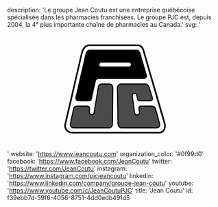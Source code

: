 description: 'Le groupe Jean Coutu est une entreprise québécoise spécialisée dans les pharmacies franchisées. Le groupe PJC est, depuis 2004, la 4ᵉ plus importante chaîne de pharmacies au Canada.'
svg: '<svg xmlns="http://www.w3.org/2000/svg" viewBox="0 0 160 90"><path d="M48.185 77.854c-3.308-.003-5.894-2.632-5.896-5.788 0-.445.052-.91.163-1.364 4.3-18.033 11.842-50.517 12.08-51.552.03-.204.3-1.812 1.162-3.466.89-1.737 2.558-3.617 5.32-3.617.128 0 .26 0 .36.01l35.138.006c.026 0 .108-.013.245-.013.788-.033 3.572.367 4.742 4.01.005.024 3.345 11.53 6.997 24.102a29012.67 29012.67 0 0 0 8.818 30.333c.166.562.237 1.126.237 1.693-.005 2.833-1.934 5.612-4.744 5.647H48.185zM55.7 19.392s-7.717 33.27-12.086 51.59c-.09.363-.132.728-.132 1.083 0 2.49 2.047 4.597 4.703 4.597h64.622c1.902-.01 3.548-2.114 3.548-4.456 0-.456-.06-.913-.188-1.354-2.438-8.324-15.817-54.438-15.812-54.42-1.024-3.054-3.05-3.132-3.6-3.167-.086 0-.107.008-.176.01l-35.255-.002a3.964 3.964 0 0 0-.312-.013c-2.157.003-3.44 1.42-4.264 2.98a10.885 10.885 0 0 0-1.04 3.108l-.593-.086.584.13z"/><path opacity=".7" d="M51.524 57.616h8.143c1.03 0 1.52 1.303 1.33 2.86-.126 1.057-.18 1.326-.18 1.326s-.184 1.934 1.64 2.076c1.786.145 1.995-1.502 1.995-1.502S67.24 45.67 67.42 43.918c.184-1.766 1.08-2.672 2.633-2.672h5.55c1.7 0 2.598 1.148 2.617 3.013.016 1.1-.222 25.11-.222 26.594.01 1.602-1.222 2.8-2.405 2.8h-26.05c-1.04 0-3.23-.522-2.62-3.373 0 0 1.765-8.255 2.108-9.838.348-1.582.804-2.826 2.494-2.826"/><path d="M75.592 74.057h-26.05c-.39 0-1.744-.08-2.546-1.077-.554-.682-.71-1.623-.462-2.78 0 0 1.765-8.258 2.11-9.842.343-1.587.85-3.136 2.88-3.136h8.143c.438 0 .83.172 1.132.52.52.58.737 1.595.594 2.777-.124 1.046-.18 1.342-.185 1.362 0 0-.046.714.348 1.185.21.248.516.385.925.414 1.38.104 1.57-1.105 1.575-1.153.032-.185 2.79-16.73 2.968-18.453.203-1.954 1.275-3.025 3.027-3.025h5.55c1.865 0 2.992 1.273 3.015 3.406.008.633-.066 8.73-.13 15.868-.05 5.326-.09 10.092-.09 10.73a3.38 3.38 0 0 1-.96 2.38c-.525.522-1.196.823-1.846.823M51.524 58.015c-1.315 0-1.74.846-2.1 2.51-.352 1.586-2.11 9.84-2.11 9.84-.196.913-.096 1.627.297 2.116.468.573 1.304.78 1.932.78h26.05c.44 0 .906-.217 1.278-.592.47-.47.734-1.132.73-1.813 0-.64.04-5.41.088-10.742.066-7.133.142-15.22.134-15.847-.01-1.198-.41-2.624-2.22-2.624h-5.55c-1.344 0-2.075.757-2.24 2.312-.18 1.75-2.853 17.802-2.97 18.488-.084.66-.687 1.977-2.422 1.837-.626-.05-1.125-.29-1.478-.707-.618-.74-.528-1.76-.523-1.808.01-.058.062-.338.18-1.337.112-.932-.04-1.76-.397-2.163a.701.701 0 0 0-.54-.25h-8.14z"/><path opacity=".7" d="M97.592 59.254l.394 2.727c.156 1.113-.248 2.055-1.522 2.118-1.465.068-1.99-.788-2.163-1.977L92.72 50.41c-.16-1.12.107-2.265 1.448-2.265 1.242 0 1.79.657 1.952 1.796l.567 2.51c.158.915.745 1.203 1.343 1.203h7.938c1.198 0 1.983-.812 1.638-2.05-.447-1.583-1.805-5.62-2.543-8.05-.42-1.36-1.41-2.31-2.42-2.31H84.325c-1.867 0-2.706 2.058-2.66 3.018.104 2.027.384 24.308.477 26.806.065 1.734 1.578 2.6 2.617 2.6l25.596-.04c1.867 0 3.174-1.005 2.482-3.5-.634-2.272-2.678-9.653-3.074-10.768-.334-.954-1.554-1.726-2.257-1.726h-8.533c-.767 0-1.45 1-1.382 1.622"/><path d="M84.765 74.062h-.005c-1.168 0-2.932-.947-3.016-2.985-.04-1.13-.12-6.3-.203-11.777-.1-6.518-.213-13.91-.273-15.017-.032-.697.313-1.79 1.036-2.545.555-.58 1.252-.888 2.023-.888h18.312c1.18 0 2.332 1.066 2.802 2.59.338 1.102.8 2.54 1.246 3.922.54 1.677 1.052 3.26 1.297 4.133.19.676.098 1.31-.262 1.78-.377.503-1 .772-1.755.772h-7.94c-.933 0-1.566-.555-1.73-1.528l-.565-2.488c-.152-1.066-.602-1.492-1.563-1.492-.364 0-.632.1-.81.307-.253.298-.343.832-.247 1.507l1.586 11.713c.17 1.162.633 1.64 1.604 1.64l.146-.006c.41-.02.716-.146.906-.378.232-.274.318-.735.238-1.287l-.392-2.724c-.05-.462.172-1.03.562-1.465.354-.392.78-.605 1.215-.605h8.53c.88 0 2.252.885 2.635 1.99.378 1.053 2.18 7.542 2.947 10.315l.132.473c.35 1.255.25 2.255-.29 2.968-.52.682-1.412 1.038-2.573 1.038l-25.592.038zm-.44-32.42c-.554 0-1.042.22-1.446.643-.566.588-.843 1.446-.82 1.96.062 1.117.173 8.195.275 15.044.085 5.47.16 10.636.2 11.756.06 1.454 1.33 2.225 2.225 2.225l25.596-.04c.634 0 1.484-.123 1.938-.725.383-.505.438-1.27.158-2.273l-.13-.475c-.705-2.526-2.563-9.237-2.933-10.267-.278-.793-1.353-1.458-1.886-1.458h-8.53c-.2 0-.43.126-.622.343-.267.296-.388.646-.367.84l.39 2.708c.11.785-.03 1.442-.41 1.9-.34.41-.85.64-1.48.668l-.186.007c-1.384 0-2.166-.76-2.394-2.322L92.32 50.46c-.09-.636-.09-1.528.438-2.138.333-.38.804-.578 1.406-.578 1.353 0 2.145.723 2.34 2.145l.565 2.47c.104.612.414.895.954.895h7.94c.5 0 .9-.16 1.123-.46.206-.27.254-.645.127-1.083-.237-.856-.747-2.436-1.288-4.106-.448-1.392-.913-2.827-1.248-3.934-.367-1.193-1.204-2.03-2.042-2.03h-18.31z"/><path d="M62.467 52.06c1.118-6.106 2.192-9.736 2.688-12.52.29-1.676 1.285-2.393 2.69-2.393h32.744c3.698 0 2.313-2.936 2.313-2.936l-4.56-15.62s-.407-2.223-2.516-2.223h-34.91s-1.863.04-2.486 2.566L51.108 50.52s-1.06 3.133 1.897 3.133h7.36c1.488 0 1.934-.63 2.103-1.593m29.616-25.13a1.828 1.828 0 0 1-1.827 1.827H69.65a1.821 1.821 0 0 1-1.823-1.826c0-1.005.815-1.824 1.822-1.824h20.605a1.83 1.83 0 0 1 1.828 1.825"/><path d="M60.363 54.052h-7.36c-.952 0-1.644-.296-2.063-.883-.774-1.073-.232-2.71-.21-2.78l7.31-31.543c.69-2.803 2.777-2.875 2.867-2.878H95.83c1.93 0 2.747 1.667 2.908 2.55l4.553 15.583s.624 1.34-.036 2.377c-.447.708-1.343 1.066-2.664 1.066H67.846c-1.3 0-2.055.676-2.3 2.063-.206 1.165-.517 2.487-.876 4.028-.515 2.194-1.156 4.92-1.81 8.495-.24 1.325-1.006 1.92-2.497 1.92m.555-37.287c-.056.002-1.563.083-2.102 2.264l-7.32 31.577c-.015.053-.445 1.358.093 2.104.258.36.735.545 1.413.545h7.36c1.247 0 1.565-.443 1.713-1.263.656-3.593 1.3-6.332 1.817-8.537.356-1.523.665-2.843.866-3.984.316-1.777 1.382-2.722 3.085-2.722h32.744c1.023 0 1.695-.232 1.988-.69.426-.662-.03-1.662-.036-1.674l-4.578-15.68c-.024-.113-.393-1.937-2.136-1.937h-34.91zM90.256 29.16H69.65a2.23 2.23 0 0 1-2.222-2.23c0-1.226.996-2.223 2.22-2.223h20.607a2.227 2.227 0 0 1 .001 4.453M69.65 25.504a1.427 1.427 0 0 0-.001 2.855h20.605a1.428 1.428 0 1 0 .001-2.856H69.65z"/></svg>'
website: 'https://www.jeancoutu.com'
organization_color: '#0f99d0'
facebook: 'https://www.facebook.com/JeanCoutu'
twitter: 'https://twitter.com/JeanCoutu'
instagram: 'https://www.instagram.com/pjcjeancoutu'
linkedin: 'https://www.linkedin.com/company/groupe-jean-coutu'
youtube: 'https://www.youtube.com/c/JeanCoutuPJC'
title: 'Jean Coutu'
id: f39ebb7d-59f6-4056-8751-4dd0edb491d5
